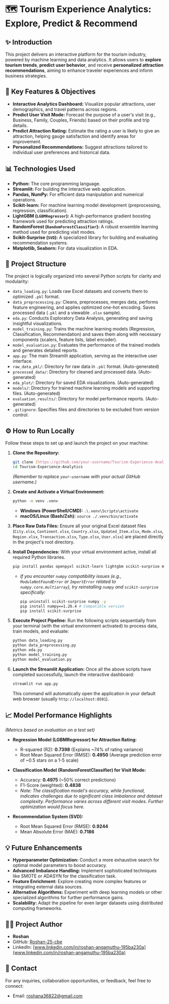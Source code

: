 # 🗺️ Tourism Experience Analytics: Explore, Predict & Recommend

## ✨ Introduction

This project delivers an interactive platform for the tourism industry, powered by machine learning and data analytics. It allows users to **explore tourism trends**, **predict user behavior**, and receive **personalized attraction recommendations**, aiming to enhance traveler experiences and inform business strategies.

## 🚀 Key Features & Objectives

* **Interactive Analytics Dashboard:** Visualize popular attractions, user demographics, and travel patterns across regions.
* **Predict User Visit Mode:** Forecast the purpose of a user's visit (e.g., Business, Family, Couples, Friends) based on their profile and trip details.
* **Predict Attraction Rating:** Estimate the rating a user is likely to give an attraction, helping gauge satisfaction and identify areas for improvement.
* **Personalized Recommendations:** Suggest attractions tailored to individual user preferences and historical data.

## 📊 Technologies Used

* **Python:** The core programming language.
* **Streamlit:** For building the interactive web application.
* **Pandas, NumPy:** For efficient data manipulation and numerical operations.
* **Scikit-learn:** For machine learning model development (preprocessing, regression, classification).
* **LightGBM (`LGBMRegressor`):** A high-performance gradient boosting framework used for predicting attraction ratings.
* **RandomForest (`RandomForestClassifier`):** A robust ensemble learning method used for predicting visit modes.
* **Scikit-Surprise (`SVD`):** A specialized library for building and evaluating recommendation systems.
* **Matplotlib, Seaborn:** For data visualization in EDA.

## 📂 Project Structure

The project is logically organized into several Python scripts for clarity and modularity:

* `data_loading.py`: Loads raw Excel datasets and converts them to optimized `.pkl` format.
* `data_preprocessing.py`: Cleans, preprocesses, merges data, performs feature engineering, and applies optimized one-hot encoding. Saves processed data (`.pkl` and a viewable `.xlsx` sample).
* `eda.py`: Conducts Exploratory Data Analysis, generating and saving insightful visualizations.
* `model_training.py`: Trains the machine learning models (Regression, Classification, Recommendation) and saves them along with necessary components (scalers, feature lists, label encoder).
* `model_evaluation.py`: Evaluates the performance of the trained models and generates detailed reports.
* `app.py`: The main Streamlit application, serving as the interactive user interface.
* `raw_data_pkl/`: Directory for raw data in `.pkl` format. (Auto-generated)
* `processed_data/`: Directory for cleaned and processed data. (Auto-generated)
* `eda_plot/`: Directory for saved EDA visualizations. (Auto-generated)
* `models/`: Directory for trained machine learning models and supporting files. (Auto-generated)
* `evaluation_results/`: Directory for model performance reports. (Auto-generated)
* `.gitignore`: Specifies files and directories to be excluded from version control.

## ⚙️ How to Run Locally

Follow these steps to set up and launch the project on your machine:

1.  **Clone the Repository:**
    ```bash
    git clone [https://github.com/your-username/Tourism-Experience-Analytics.git](https://github.com/your-username/Tourism-Experience-Analytics.git)
    cd Tourism-Experience-Analytics
    ```
    *(Remember to replace `your-username` with your actual GitHub username.)*

2.  **Create and Activate a Virtual Environment:**
    ```bash
    python -m venv .venv
    ```
    * **Windows (PowerShell/CMD):** `.\.venv\Scripts\activate`
    * **macOS/Linux (Bash/Zsh):** `source ./.venv/bin/activate`

3.  **Place Raw Data Files:**
    Ensure all your original Excel dataset files (`City.xlsx`, `Continent.xlsx`, `Country.xlsx`, `Updated_Item.xlsx`, `Mode.xlsx`, `Region.xlsx`, `Transaction.xlsx`, `Type.xlsx`, `User.xlsx`) are placed directly in the project's root directory.

4.  **Install Dependencies:**
    With your virtual environment active, install all required Python libraries.
    ```bash
    pip install pandas openpyxl scikit-learn lightgbm scikit-surprise matplotlib seaborn
    ```
    * *If you encounter `numpy` compatibility issues (e.g., `ModuleNotFoundError` or `ImportError` related to `numpy.core.multiarray`), try reinstalling `numpy` and `scikit-surprise` specifically:*
        ```bash
        pip uninstall scikit-surprise numpy -y
        pip install numpy==1.26.4 # Compatible version
        pip install scikit-surprise
        ```

5.  **Execute Project Pipeline:**
    Run the following scripts sequentially from your terminal (with the virtual environment activated) to process data, train models, and evaluate:

    ```bash
    python data_loading.py
    python data_preprocessing.py
    python eda.py
    python model_training.py
    python model_evaluation.py
    ```

6.  **Launch the Streamlit Application:**
    Once all the above scripts have completed successfully, launch the interactive dashboard:
    ```bash
    streamlit run app.py
    ```
    This command will automatically open the application in your default web browser (usually `http://localhost:8501`).

## 📈 Model Performance Highlights

*(Metrics based on evaluation on a test set)*

* **Regression Model (LGBMRegressor) for Attraction Rating:**
    * R-squared (R2): **0.7398** (Explains ~74% of rating variance)
    * Root Mean Squared Error (RMSE): **0.4950** (Average prediction error of ~0.5 stars on a 1-5 scale)

* **Classification Model (RandomForestClassifier) for Visit Mode:**
    * Accuracy: **0.4975** (~50% correct predictions)
    * F1-Score (weighted): **0.4838**
    * *Note: The classification model's accuracy, while functional, indicates challenges due to significant class imbalance and dataset complexity. Performance varies across different visit modes. Further optimization would focus here.*

* **Recommendation System (SVD):**
    * Root Mean Squared Error (RMSE): **0.9244**
    * Mean Absolute Error (MAE): **0.7186**

## 💡 Future Enhancements

* **Hyperparameter Optimization:** Conduct a more exhaustive search for optimal model parameters to boost accuracy.
* **Advanced Imbalance Handling:** Implement sophisticated techniques like SMOTE or ADASYN for the classification task.
* **Feature Enrichment:** Explore creating more complex features or integrating external data sources.
* **Alternative Algorithms:** Experiment with deep learning models or other specialized algorithms for further performance gains.
* **Scalability:** Adapt the pipeline for even larger datasets using distributed computing frameworks.

## 🧑‍💻 Project Author

-   **Roshan**
-   GitHub: [Roshan-25-cbe](https://github.com/Roshan-25-cbe) 
-   LinkedIn: [www.linkedin.com/in/roshan-angamuthu-195ba230a](www.linkedin.com/in/roshan-angamuthu-195ba230a) 

## 📧 Contact

For any inquiries, collaboration opportunities, or feedback, feel free to connect:
* Email: [roshana36822@gmail.com](mailto:roshana36822@gmail.com) 

